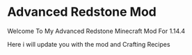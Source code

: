# Advanced Redstone Mod
Welcome To My Advanced Redstone Minecraft Mod For 1.14.4

Here i will update you with the mod and Crafting Recipes
